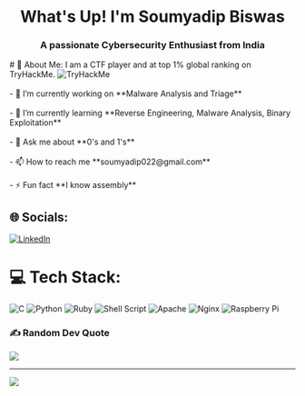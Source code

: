 <h1 align="center">What's Up! I'm Soumyadip Biswas</h1>
<h3 align="center">A passionate Cybersecurity Enthusiast from India</h3>
# 💫 About Me:
I am a CTF player and at top 1% global ranking on TryHackMe.
<img src="https://tryhackme-badges.s3.amazonaws.com/SamSepiol.png" alt="TryHackMe">
<br><br>- 🔭 I’m currently working on **Malware Analysis and Triage**
<br><br>- 🌱 I’m currently learning **Reverse Engineering, Malware Analysis, Binary Exploitation** 
<br><br>- 💬 Ask me about **0's and 1's**
<br><br>- 📫 How to reach me **soumyadip022@gmail.com**
<br><br>- ⚡ Fun fact **I know assembly**


## 🌐 Socials:
[![LinkedIn](https://img.shields.io/badge/LinkedIn-%230077B5.svg?logo=linkedin&logoColor=white)](https://linkedin.com/in/biswas0xb) 

# 💻 Tech Stack:
![C](https://img.shields.io/badge/c-%2300599C.svg?style=for-the-badge&logo=c&logoColor=white) ![Python](https://img.shields.io/badge/python-3670A0?style=for-the-badge&logo=python&logoColor=ffdd54) ![Ruby](https://img.shields.io/badge/ruby-%23CC342D.svg?style=for-the-badge&logo=ruby&logoColor=white) ![Shell Script](https://img.shields.io/badge/shell_script-%23121011.svg?style=for-the-badge&logo=gnu-bash&logoColor=white) ![Apache](https://img.shields.io/badge/apache-%23D42029.svg?style=for-the-badge&logo=apache&logoColor=white) ![Nginx](https://img.shields.io/badge/nginx-%23009639.svg?style=for-the-badge&logo=nginx&logoColor=white) ![Raspberry Pi](https://img.shields.io/badge/-RaspberryPi-C51A4A?style=for-the-badge&logo=Raspberry-Pi)


### ✍️ Random Dev Quote
![](https://quotes-github-readme.vercel.app/api?type=horizontal&theme=radical)

---
[![](https://visitcount.itsvg.in/api?id=MrB1sw4s&icon=0&color=0)](https://visitcount.itsvg.in)

